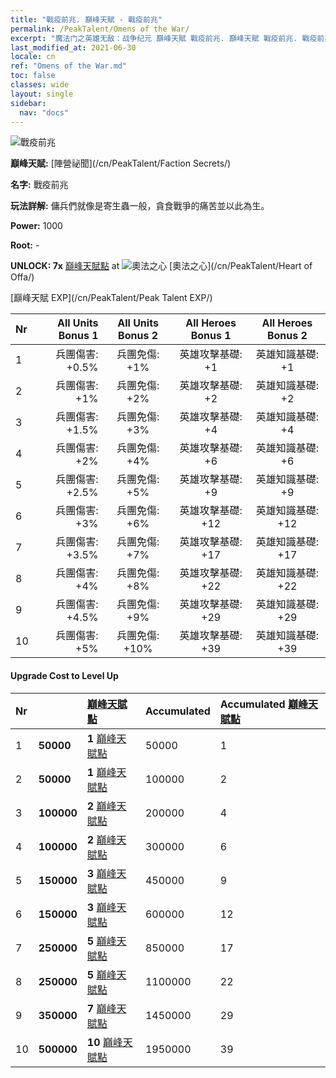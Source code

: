 ```yaml
---
title: "戰疫前兆. 巔峰天賦 - 戰疫前兆"
permalink: /PeakTalent/Omens of the War/
excerpt: "魔法门之英雄无敌：战争纪元 巔峰天賦 戰疫前兆. 巔峰天賦 戰疫前兆. 戰疫前兆"
last_modified_at: 2021-06-30
locale: cn
ref: "Omens of the War.md"
toc: false
classes: wide
layout: single
sidebar:
  nav: "docs"
---
```


  ![戰疫前兆](/images/pt/talent_3012.png)

  **巔峰天賦:** [陣營祕聞](/cn/PeakTalent/Faction Secrets/)

  **名字:** 戰疫前兆

  **玩法詳解:** 傭兵們就像是寄生蟲一般，貪食戰爭的痛苦並以此為生。

  **Power:** 1000

  **Root:** -

  **UNLOCK: 7x** [巔峰天賦點](/cn/Items/con_934/) at ![奧法之心](/images/pt/talent_3008.png) [奧法之心](/cn/PeakTalent/Heart of Offa/)

  [巔峰天賦 EXP](/cn/PeakTalent/Peak Talent EXP/)

  | Nr | All Units Bonus 1 | All Units Bonus 2 | All Heroes Bonus 1 | All Heroes Bonus 2 |
  |:---|--------------:|:-------------:|:-------------:|:-------------:|
  | 1 | 兵團傷害: +0.5% | 兵團免傷: +1% | 英雄攻擊基礎: +1 | 英雄知識基礎: +1 |
  | 2 | 兵團傷害: +1% | 兵團免傷: +2% | 英雄攻擊基礎: +2 | 英雄知識基礎: +2 |
  | 3 | 兵團傷害: +1.5% | 兵團免傷: +3% | 英雄攻擊基礎: +4 | 英雄知識基礎: +4 |
  | 4 | 兵團傷害: +2% | 兵團免傷: +4% | 英雄攻擊基礎: +6 | 英雄知識基礎: +6 |
  | 5 | 兵團傷害: +2.5% | 兵團免傷: +5% | 英雄攻擊基礎: +9 | 英雄知識基礎: +9 |
  | 6 | 兵團傷害: +3% | 兵團免傷: +6% | 英雄攻擊基礎: +12 | 英雄知識基礎: +12 |
  | 7 | 兵團傷害: +3.5% | 兵團免傷: +7% | 英雄攻擊基礎: +17 | 英雄知識基礎: +17 |
  | 8 | 兵團傷害: +4% | 兵團免傷: +8% | 英雄攻擊基礎: +22 | 英雄知識基礎: +22 |
  | 9 | 兵團傷害: +4.5% | 兵團免傷: +9% | 英雄攻擊基礎: +29 | 英雄知識基礎: +29 |
  | 10 | 兵團傷害: +5% | 兵團免傷: +10% | 英雄攻擊基礎: +39 | 英雄知識基礎: +39 |


#### Upgrade Cost to Level Up

  | Nr | <i class="fas fa-coins"/> | [巔峰天賦點](/cn/Items/con_934/) | Accumulated <i class="fas fa-coins"/> | Accumulated [巔峰天賦點](/cn/Items/con_934/) |
  |:---|:--------------|:-------------|:-------------|:-------------|
  | 1 | **50000** | **1** [巔峰天賦點](/cn/Items/con_934/) | 50000 | 1 |
  | 2 | **50000** | **1** [巔峰天賦點](/cn/Items/con_934/) | 100000 | 2 |
  | 3 | **100000** | **2** [巔峰天賦點](/cn/Items/con_934/) | 200000 | 4 |
  | 4 | **100000** | **2** [巔峰天賦點](/cn/Items/con_934/) | 300000 | 6 |
  | 5 | **150000** | **3** [巔峰天賦點](/cn/Items/con_934/) | 450000 | 9 |
  | 6 | **150000** | **3** [巔峰天賦點](/cn/Items/con_934/) | 600000 | 12 |
  | 7 | **250000** | **5** [巔峰天賦點](/cn/Items/con_934/) | 850000 | 17 |
  | 8 | **250000** | **5** [巔峰天賦點](/cn/Items/con_934/) | 1100000 | 22 |
  | 9 | **350000** | **7** [巔峰天賦點](/cn/Items/con_934/) | 1450000 | 29 |
  | 10 | **500000** | **10** [巔峰天賦點](/cn/Items/con_934/) | 1950000 | 39 |
